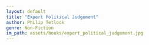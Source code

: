```yaml
---
layout: default
title: "Expert Political Judgement"
author: Philip Tetlock
genre: Non-Fiction
im_path: assets/books/expert_political_judgement.jpg
---
```


